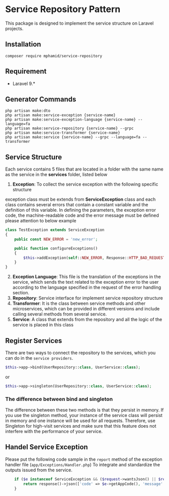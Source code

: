 # Service Repository Pattern

This package is designed to implement the service structure on Laravel projects.

## Installation

    composer require mphamid/service-repository

## Requirement

- Laravel 9.*

## Generator Commands

    php artisan make:dto
    php artisan make:service-exception {service-name}
    php artisan make:service-exception-language {service-name} --language=fa
    php artisan make:service-repository {service-name} --grpc
    php artisan make:service-transformer {service-name}
    php artisan make:service {service-name} --grpc --language=fa --transformer

## Service Structure

Each service contains 5 files that are located in a folder with the same name as the service in the **services** folder,
listed below

1. **Exception**: To collect the service exception with the following specific structure

exception class must be extends from **ServiceException** class and each class contains several errors that contain a
constant variable and the definition of this variable. In defining the parameters, the exception error code, the
machine-readable code and the error message must be defined please attention to below example

```php
class TestException extends ServiceException
{
    public const NEW_ERROR = 'new_error';

    public function configureExceptions()
    {
        $this->addException(self::NEW_ERROR, Response::HTTP_BAD_REQUEST, 'this is a test exception');
    }
}
```

2. **Exception Language**: This file is the translation of the exceptions in the service, which sends the text related
   to the exception error to the user according to the language specified in the request of the error handling section.
3. **Repository**: Service interface for implement service repository structure
4. **Transformer**:  It is the class between service methods and other microservices, which can be provided in different
   versions and include calling several methods from several service.
5. **Service**: A class that extends from the repository and all the logic of the service is placed in this class

## Register Services

There are two ways to connect the repository to the services, which you can do in the `service providers`.

```php
$this->app->bind(UserRepository::class, UserService::class);
```

or

```php
$this->app->singleton(UserRepository::class, UserService::class);
```

### The difference between bind and singleton

The difference between these two methods is that they persist in memory. If you use the singleton method, your instance
of the service class will persist in memory and one instance will be used for all requests. Therefore, use Singleton for
high-visit services and make sure that this feature does not interfere with the performance of your service.

## Handel Service Exception

Please put the following code sample in the `report` method of the exception handler file (`app/Exceptions/Handler.php`)
To integrate and standardize the outputs issued from the service.

```php
    if ($e instanceof ServiceException && ($request->wantsJson() || $request->is('api/*'))) {
        return response()->json(['code' => $e->getAppCode(), 'message' => $e->getMessage()], $e->getCode());
    }
```
